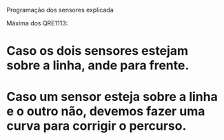 Programação dos sensores explicada

Máxima dos QRE1113:
# Caso os dois sensores estejam sobre a linha, ande para frente.
# Caso um sensor esteja sobre a linha e o outro não, devemos fazer uma curva para corrigir o percurso.